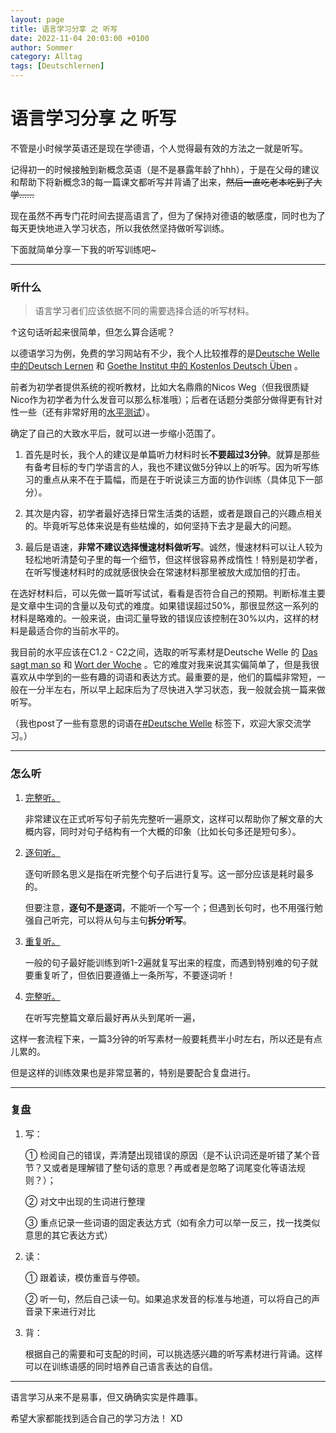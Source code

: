 ```yaml
---
layout: page
title: 语言学习分享 之 听写
date: 2022-11-04 20:03:00 +0100
author: Sommer
category: Alltag
tags: [Deutschlernen]
---
```


# 语言学习分享 之 听写 


不管是小时候学英语还是现在学德语，个人觉得最有效的方法之一就是听写。

记得初一的时候接触到新概念英语（是不是暴露年龄了hhh），于是在父母的建议和帮助下将新概念3的每一篇课文都听写并背诵了出来，~~然后一直吃老本吃到了大学……~~

现在虽然不再专门花时间去提高语言了，但为了保持对德语的敏感度，同时也为了每天更快地进入学习状态，所以我依然坚持做听写训练。

下面就简单分享一下我的听写训练吧~

---

### 听什么

> 语言学习者们应该依据不同的需要选择合适的听写材料。

↑这句话听起来很简单，但怎么算合适呢？

以德语学习为例，免费的学习网站有不少，我个人比较推荐的是[Deutsche Welle中的Deutsch Lernen](https://www.dw.com/de/deutsch-lernen/s-2055) 和 [Goethe Institut 中的 Kostenlos Deutsch Üben](https://www.goethe.de/de/spr/ueb.html) 。

前者为初学者提供系统的视听教材，比如大名鼎鼎的Nicos Weg（但我很质疑Nico作为初学者为什么发音可以那么标准哦）；后者在话题分类部分做得更有针对性一些（还有非常好用的[水平测试](https://www.goethe.de/de/spr/kup/tsd.html)）。

确定了自己的大致水平后，就可以进一步缩小范围了。

1. 首先是时长，我个人的建议是单篇听力材料时长**不要超过3分钟**。就算是那些有备考目标的专门学语言的人，我也不建议做5分钟以上的听写。因为听写练习的重点从来不在于篇幅，而是在于听说读三方面的协作训练（具体见下一部分）。

2. 其次是内容，初学者最好选择日常生活类的话题，或者是跟自己的兴趣点相关的。毕竟听写总体来说是有些枯燥的，如何坚持下去才是最大的问题。

3. 最后是语速，**非常不建议选择慢速材料做听写**。诚然，慢速材料可以让人较为轻松地听清楚句子里的每一个细节，但这样很容易养成惰性！特别是初学者，在听写慢速材料时的成就感很快会在常速材料那里被放大成加倍的打击。

在选好材料后，可以先做一篇听写试试，看看是否符合自己的预期。判断标准主要是文章中生词的含量以及句式的难度。如果错误超过50%，那很显然这一系列的材料是略难的。一般来说，由词汇量导致的错误应该控制在30%以内，这样的材料是最适合你的当前水平的。

我目前的水平应该在C1.2 - C2之间，选取的听写素材是Deutsche Welle 的 [Das sagt man so](https://www.dw.com/de/das-sagt-man-so/s-32376) 和 [Wort der Woche](https://www.dw.com/de/wort-der-woche/s-9031) 。它的难度对我来说其实偏简单了，但是我很喜欢从中学到的一些有趣的词语和表达方式。最重要的是，他们的篇幅非常短，一般在一分半左右，所以早上起床后为了尽快进入学习状态，我一般就会挑一篇来做听写。

（我也post了一些有意思的词语在[#Deutsche Welle](https://sommer0708.github.io/tags/deutsche-welle/) 标签下，欢迎大家交流学习。）

---

### 怎么听

1. <u>完整听。</u>

   非常建议在正式听写句子前先完整听一遍原文，这样可以帮助你了解文章的大概内容，同时对句子结构有一个大概的印象（比如长句多还是短句多）。

2. <u>逐句听。</u>

   逐句听顾名思义是指在听完整个句子后进行复写。这一部分应该是耗时最多的。

   但要注意，**逐句不是逐词**，不能听一个写一个；但遇到长句时，也不用强行勉强自己听完，可以将从句与主句**拆分听写**。

3. <u>重复听。</u>

   一般的句子最好能训练到听1-2遍就复写出来的程度，而遇到特别难的句子就要重复听了，但依旧要遵循上一条所写，不要逐词听！

4. <u>完整听。</u>

   在听写完整篇文章后最好再从头到尾听一遍，

这样一套流程下来，一篇3分钟的听写素材一般要耗费半小时左右，所以还是有点儿累的。

但是这样的训练效果也是非常显著的，特别是要配合复盘进行。

---

### 复盘

1. 写：

   ① 检阅自己的错误，弄清楚出现错误的原因（是不认识词还是听错了某个音节？又或者是理解错了整句话的意思？再或者是忽略了词尾变化等语法规则？）；

   ② 对文中出现的生词进行整理

   ③ 重点记录一些词语的固定表达方式（如有余力可以举一反三，找一找类似意思的其它表达方式）

2. 读：

   ① 跟着读，模仿重音与停顿。

   ② 听一句，然后自己读一句。如果追求发音的标准与地道，可以将自己的声音录下来进行对比

3. 背：

   根据自己的需要和可支配的时间，可以挑选感兴趣的听写素材进行背诵。这样可以在训练语感的同时培养自己语言表达的自信。

---

语言学习从来不是易事，但又确确实实是件趣事。

希望大家都能找到适合自己的学习方法！ XD

